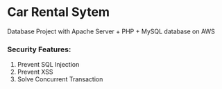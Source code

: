 # Car Rental Sytem
Database Project with Apache Server + PHP + MySQL database on AWS

### Security Features:
1. Prevent SQL Injection
2. Prevent XSS
3. Solve Concurrent Transaction
